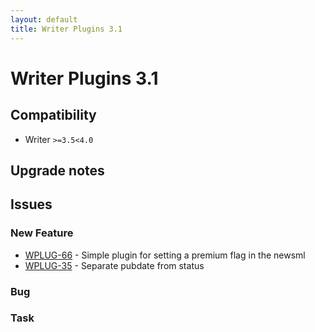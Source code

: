 ```yaml
---
layout: default
title: Writer Plugins 3.1
---
```

<div class="jumbotron">
    <h1>Writer Plugins 3.1</h1>    
    <h2>Compatibility</h2>
    <ul>
        <li>Writer <code>&gt;=3.5</code><code>&lt;4.0</code></li>
    </ul>
</div>




## Upgrade notes  
             



## Issues  


### New Feature 

 * [WPLUG-66](https://jira.infomaker.se/browse/WPLUG-66) - Simple plugin for setting a premium flag in the newsml 
 * [WPLUG-35](https://jira.infomaker.se/browse/WPLUG-35) - Separate pubdate from status 


### Bug 



### Task 


